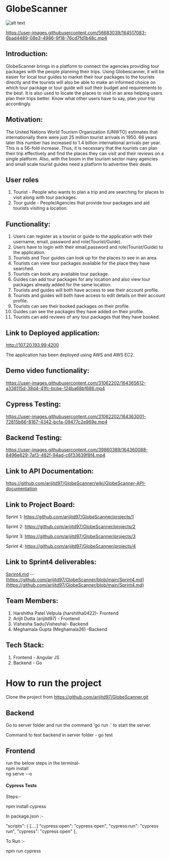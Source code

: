 

# GlobeScanner

![alt text](https://github.com/arijitd97/GlobeScanner/blob/main/Logo.jpg?raw=true)



https://user-images.githubusercontent.com/56683039/164517083-6bad4489-08e3-4986-9f18-76cd7fd1b48c.mp4



## Introduction:

GlobeScanner brings in a platform to connect the agencies providing tour packages with the people planning their trips. Using Globescanner, it will be easier for local tour guides to market their tour packages to the tourists directly and the tourists will also be able to make an informed choice on which tour package or tour guide will suit their budget and requirements to the best. It is also used to locate the places to visit in an area helping users plan their trips better. Know what other users have to say, plan your trip accordingly.

## Motivation:

The United Nations World Tourism Organization (UNWTO) estimates that internationally there were just 25 million tourist arrivals in 1950. 68 years later this number has increased to 1.4 billion international arrivals per year. This is a 56-fold increase. Thus, it is necessary that the tourists can plan their trip effectively and find the places they can visit and their reviews on a single platform. Also, with the boom in the tourism sector many agencies and small scale tourist guides need a platform to advertise their deals.

## User roles
1. Tourist - People who wants to plan a trip and are searching for places to visit along with tour packages.
2. Tour guide - People/Agencies that provide tour packages and aid tourists visiting a location.

## Functionality:
1. Users can register as a tourist or guide to the application with their username, email, password and role(Tourist/Guide).
2. Users have to login with their email,password and role(Tourist/Guide) to the application.
3. Tourists and Tour guides can look up for the places to see in an area.
4. Tourists can view tour packages available for the place they have searched.
5. Tourists can book any available tour package.
6. Guides can add tour packages for any location and also view tour packages already added for the same location.
7. Tourists and guides will both have access to see their account profile. 
8. Tourists and guides will both have access to edit details on their account profile.
9. Tourists can see their booked packages on their profile.
10. Guides can see the packages they have added on their profile.
11. Tourists can add reviews of any tour packages that they have booked.

## Link to Deployed application:
http://107.20.193.99:4200

The application has been deployed using AWS and AWS EC2.

## Demo video functionality:
https://user-images.githubusercontent.com/31062202/164365612-a338115d-38d4-41fc-bcbe-124ba68bf686.mp4

## Cypress Testing:
https://user-images.githubusercontent.com/31062202/164363001-72815b66-8167-4342-bcfa-09477c2e969e.mp4

## Backend Testing:
https://user-images.githubusercontent.com/39860389/164360088-8496e629-7af3-482f-94ad-c6f33639f8f4.mp4

## Link to API Documentation:
https://github.com/arijitd97/GlobeScanner/wiki/GlobeScanner-API-documentation

## Link to Project Board:

Sprint 1: https://github.com/arijitd97/GlobeScanner/projects/1

Sprint 2: https://github.com/arijitd97/GlobeScanner/projects/2

Sprint 3: https://github.com/arijitd97/GlobeScanner/projects/3

Sprint 4: https://github.com/arijitd97/GlobeScanner/projects/4

## Link to Sprint4 deliverables:
[Sprint4.md](https://github.com/arijitd97/GlobeScanner/blob/main/Sprint4.md) -- [https://github.com/arijitd97/GlobeScanner/blob/main/Sprint4.md](https://github.com/arijitd97/GlobeScanner/blob/main/Sprint4.md)


## Team Members:
1. Harshitha Patel Velpula (harshitha0422)- Frontend
2. Arijit Dutta (arijitd97) - Frontend
3. Vishesha Sadu(Vishesha)- Backend
4. Meghamala Gupta (Meghamala26) -Backend
 

## Tech Stack:
1. Frontend - Angular JS
2. Backend - Go


# How to run the project

Clone the project from https://github.com/arijitd97/GlobeScanner.git

## Backend

Go to server folder and run the command 'go run .' to start the server.

Command to test backend in server folder - go test


## Frontend

run the below steps in the terminal-</br>
npm install</br>
ng serve --o

#### Cypress Tests

Steps:-

npm install cypress

In package.json :-

"scripts": { [....] "cypress:open": "cypress open", "cypress:run": "cypress run", "cypress": "cypress open" },

To Run :-

npm run cypress
